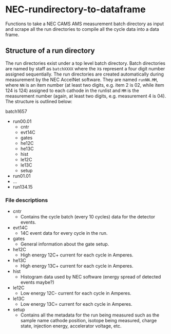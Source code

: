 # NEC-rundirectory-to-dataframe
Functions to take a NEC CAMS AMS measurement batch directory as input and scrape all the run directories to compile all the cycle data into a data frame.

## Structure of a run directory
The run directories exist under a top level batch directory. Batch directories are named by staff as `batchXXXX` where the `X`s represent a four digit number assigned sequentially. The run directories are created automatically during measurement by the NEC AccelNet software. They are named `runNN.MM`, where `NN` is an item number (at least two digits, e.g. item 2 is 02, while item 124 is 124) assigned to each cathode in the runlist and `MM` is the measurement number (again, at least two digits, e.g. measurement 4 is 04). The structure is outlined below:

batch1657
* run00.01
  + cntr
  + evt14C
  + gates
  + he12C
  + he13C
  + hist
  + le12C
  + le13C
  + setup
* run01.01
* ...
* run134.15

### File descriptions
* cntr
  + Contains the cycle batch (every 10 cycles) data for the detector events.
* evt14C
  + 14C event data for every cycle in the run.
* gates
  + General information about the gate setup.
* he12C
  + High energy 12C+ current for each cycle in Amperes.
* he13C
  + High energy 13C+ current for each cycle in Amperes.
* hist
  + Histogram data used by NEC software (energy spread of detected events maybe?)
* le12C
  + Low energy 12C- current for each cycle in Amperes.
* le13C
  + Low energy 13C= current for each cycle in Amperes.
* setup
  + Contains all the metadata for the run being measured such as the sample name cathode position, isotope being measured, charge state, injection energy, accelerator voltage, etc.
  
